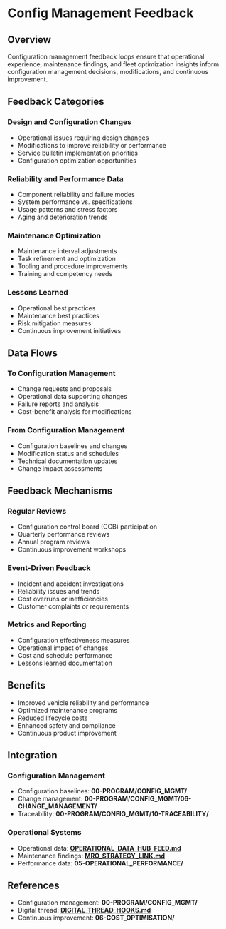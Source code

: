 # Config Management Feedback

## Overview

Configuration management feedback loops ensure that operational experience, maintenance findings, and fleet optimization insights inform configuration management decisions, modifications, and continuous improvement.

## Feedback Categories

### Design and Configuration Changes
- Operational issues requiring design changes
- Modifications to improve reliability or performance
- Service bulletin implementation priorities
- Configuration optimization opportunities

### Reliability and Performance Data
- Component reliability and failure modes
- System performance vs. specifications
- Usage patterns and stress factors
- Aging and deterioration trends

### Maintenance Optimization
- Maintenance interval adjustments
- Task refinement and optimization
- Tooling and procedure improvements
- Training and competency needs

### Lessons Learned
- Operational best practices
- Maintenance best practices
- Risk mitigation measures
- Continuous improvement initiatives

## Data Flows

### To Configuration Management
- Change requests and proposals
- Operational data supporting changes
- Failure reports and analysis
- Cost-benefit analysis for modifications

### From Configuration Management
- Configuration baselines and changes
- Modification status and schedules
- Technical documentation updates
- Change impact assessments

## Feedback Mechanisms

### Regular Reviews
- Configuration control board (CCB) participation
- Quarterly performance reviews
- Annual program reviews
- Continuous improvement workshops

### Event-Driven Feedback
- Incident and accident investigations
- Reliability issues and trends
- Cost overruns or inefficiencies
- Customer complaints or requirements

### Metrics and Reporting
- Configuration effectiveness measures
- Operational impact of changes
- Cost and schedule performance
- Lessons learned documentation

## Benefits

- Improved vehicle reliability and performance
- Optimized maintenance programs
- Reduced lifecycle costs
- Enhanced safety and compliance
- Continuous product improvement

## Integration

### Configuration Management
- Configuration baselines: **00-PROGRAM/CONFIG_MGMT/**
- Change management: **00-PROGRAM/CONFIG_MGMT/06-CHANGE_MANAGEMENT/**
- Traceability: **00-PROGRAM/CONFIG_MGMT/10-TRACEABILITY/**

### Operational Systems
- Operational data: **[OPERATIONAL_DATA_HUB_FEED.md](OPERATIONAL_DATA_HUB_FEED.md)**
- Maintenance findings: **[MRO_STRATEGY_LINK.md](MRO_STRATEGY_LINK.md)**
- Performance data: **05-OPERATIONAL_PERFORMANCE/**

## References

- Configuration management: **00-PROGRAM/CONFIG_MGMT/**
- Digital thread: **[DIGITAL_THREAD_HOOKS.md](DIGITAL_THREAD_HOOKS.md)**
- Continuous improvement: **06-COST_OPTIMISATION/**
